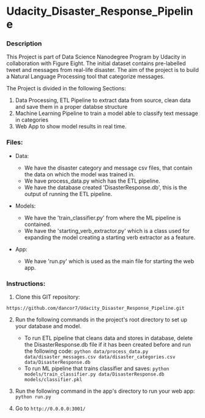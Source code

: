 # Udacity_Disaster_Response_Pipeline

### Description

This Project is part of Data Science Nanodegree Program by Udacity in collaboration with Figure Eight.
The initial dataset contains pre-labelled tweet and messages from real-life disaster. 
The aim of the project is to build a Natural Language Processing tool that categorize messages.

The Project is divided in the following Sections:

1. Data Processing, ETL Pipeline to extract data from source, clean data and save them in a proper databse structure
2. Machine Learning Pipeline to train a model able to classify text message in categories
3. Web App to show model results in real time. 


### Files:
  - Data:
     - We have the disaster category and message csv files, that contain the data on which the model was trained in.
     - We have process_data.py which has the ETL pipeline.
     - We have the database created 'DisasterResponse.db', this is the output of running the ETL pipeline.
     
  - Models:
    - We have the 'train_classifier.py' from where the ML pipeline is contained.
    - We have the 'starting_verb_extractor.py' which is a class used for expanding the model creating a starting verb extractor as 
      a feature.
      
  - App:
    - We have 'run.py' which is used as the main file for starting the web app.

### Instructions:

1. Clone this GIT repository:
```
https://github.com/dancor7/Udacity_Disaster_Response_Pipeline.git
```

2. Run the following commands in the project's root directory to set up your database and model.

    - To run ETL pipeline that cleans data and stores in database, delete the DisasterResponse.db file if it has been created before and 
      run the following code:
        `python data/process_data.py data/disaster_messages.csv data/disaster_categories.csv data/DisasterResponse.db`
    - To run ML pipeline that trains classifier and saves:
        `python models/train_classifier.py data/DisasterResponse.db models/classifier.pkl`

3. Run the following command in the app's directory to run your web app:
    `python run.py`

4. Go to `http://0.0.0.0:3001/`
